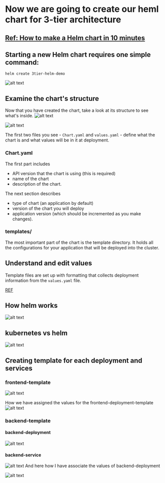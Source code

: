 # Now we are going to create our heml chart for 3-tier architecture

## [Ref: How to make a Helm chart in 10 minutes](https://opensource.com/article/20/5/helm-charts)
## Starting a new Helm chart requires one simple command:

```
helm create 3tier-helm-demo
```
![alt text](/img-ref/image-5.png)

## Examine the chart's structure
Now that you have created the chart, take a look at its structure to see what's inside. 
![alt text](/img-ref/image-6.png)

![alt text](/img-ref/image-helm-struct.png)


 The first two files you see - `Chart.yaml` and `values.yaml` - define what the chart is and what values will be in it at deployment.

### Chart.yaml
The first part includes 
- API version that the chart is using (this is required)
- name of the chart
- description of the chart. 

The next section describes
- type of chart (an application by default)
- version of the chart you will deploy
- application version (which should be incremented as you make changes).


### templates/
The most important part of the chart is the template directory. It holds all the configurations for your application that will be deployed into the cluster. 

## Understand and edit values
Template files are set up with formatting that collects deployment information from the `values.yaml` file. 

[REF](https://opensource.com/article/20/5/helm-charts)



## How helm works
![alt text](/img-ref/image-helm-working.png)


## kubernetes vs helm 

![alt text](/img-ref/image-helm-comparision.png)


## Creating template for each deployment and services

### frontend-template


![alt text](/img-ref/image-helm-frontend.png)

How we have assigned the values for the frontend-deployment-template
![alt text](/img-ref/image-helm-frontend-value.png)

### backend-template

#### backend-deployment

![alt text](/img-ref/image-helm-backend-deployment.png)

#### backend-service
![alt text](/img-ref/image-helm-backend-service.png)
And here how I have associate the values of backend-deployment

![alt text](/img-ref/image-helm-backend-values.png)

